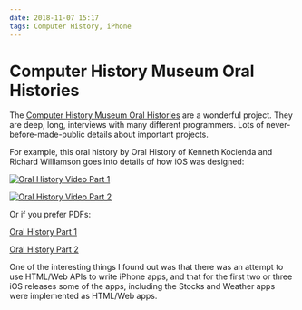 ```yaml
---
date: 2018-11-07 15:17
tags: Computer History, iPhone
---
```


# Computer History Museum Oral Histories

The [Computer History Museum Oral Histories](http://www.computerhistory.org/collections/oralhistories/) are a
wonderful project. They are deep, long, interviews with many different
programmers. Lots of never-before-made-public details about important
projects.

For example, this oral history by Oral History of Kenneth Kocienda and Richard
Williamson goes into details of how iOS was designed:

[![Oral History Video Part 1](http://img.youtube.com/vi/xImAMe32Itg/0.jpg)](http://www.youtube.com/watch?v=xImAMe32Itg)

[![Oral History Video Part 2](http://img.youtube.com/vi/ukTAAz5TfnY/0.jpg)](http://www.youtube.com/watch?v=ukTAAz5TfnY)

Or if you prefer PDFs:

[Oral History Part 1](http://archive.computerhistory.org/resources/access/text/2018/07/102740223-05-01-acc.pdf)

[Oral History Part 2](http://archive.computerhistory.org/resources/access/text/2018/07/102738582-05-01-acc.pdf)

One of the interesting things I found out was that there was an attempt to use
HTML/Web APIs to write iPhone apps, and that for the first two or three iOS
releases some of the apps, including the Stocks and Weather apps were
implemented as HTML/Web apps.
